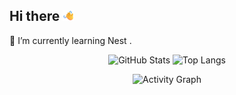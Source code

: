 ## Hi there  <img src='https://raw.githubusercontent.com/yumengjh/picgo-images/main/test/2025-07-24/220600.webp' width='3.5%'> 

🌱 I’m currently learning Nest .

<p align="center"> <img src="https://github-readme-stats.vercel.app/api?username=yumengjh&show_icons=true&theme=tokyonight&hide_border=true" alt="GitHub Stats" /> <img src="https://github-readme-stats.vercel.app/api/top-langs/?username=yumengjh&layout=compact&theme=tokyonight&hide_border=true" alt="Top Langs" /> </p>

<p align="center"> <img src="https://github-readme-activity-graph.cyclic.app/graph?username=yumengjh&theme=github-compact" alt="Activity Graph" /> </p>
<!--
Here are some ideas to get you started:

- 🔭 I’m currently working on ...
- 🌱 I’m currently learning ...
- 👯 I’m looking to collaborate on ...
- 🤔 I’m looking for help with ...
- 💬 Ask me about ...
- 📫 How to reach me: ...
- 😄 Pronouns: ...
- ⚡ Fun fact: ...
-->
